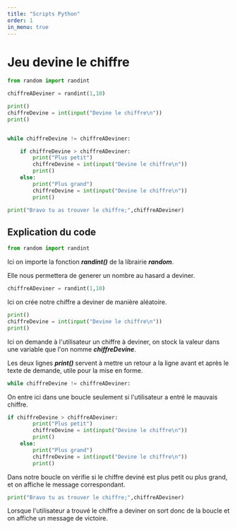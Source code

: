 ```yaml
---
title: "Scripts Python"
order: 1
in_menu: true
---
```

# Jeu devine le chiffre

``` python
from random import randint

chiffreADeviner = randint(1,10)

print()
chiffreDevine = int(input("Devine le chiffre\n"))
print()


while chiffreDevine != chiffreADeviner:

    if chiffreDevine > chiffreADeviner:
        print("Plus petit")
        chiffreDevine = int(input("Devine le chiffre\n"))
        print()
    else:
        print("Plus grand")
        chiffreDevine = int(input("Devine le chiffre\n"))
        print()

print("Bravo tu as trouver le chiffre;",chiffreADeviner)
```

## Explication du code

```python
from random import randint
```
Ici on importe la fonction __*randint()*__ de la librairie __*random*__.

Elle nous permettera de generer un nombre au hasard a deviner.

```python
chiffreADeviner = randint(1,10)
```
Ici on crée notre chiffre a deviner de manière aléatoire.

```python
print()
chiffreDevine = int(input("Devine le chiffre\n"))
print()
```

Ici on demande à l'utilisateur un chiffre à deviner, on stock la valeur dans une variable que l'on nomme __*chiffreDevine*__.

Les deux lignes __*print()*__ servent à mettre un retour a la ligne avant et après le texte de demande, utile pour la mise en forme.

```python
while chiffreDevine != chiffreADeviner:
```
On entre ici dans une boucle seulement si l'utilisateur a entré le mauvais chiffre.

```python
if chiffreDevine > chiffreADeviner:
        print("Plus petit")
        chiffreDevine = int(input("Devine le chiffre\n"))
        print()
    else:
        print("Plus grand")
        chiffreDevine = int(input("Devine le chiffre\n"))
        print()
```
Dans notre boucle on vérifie si le chiffre deviné est plus petit ou plus grand, et on affiche le message correspondant.

```python
print("Bravo tu as trouver le chiffre;",chiffreADeviner)
```

Lorsque l'utilisateur a trouvé le chiffre a deviner on sort donc de la boucle et on affiche un message de victoire. 
